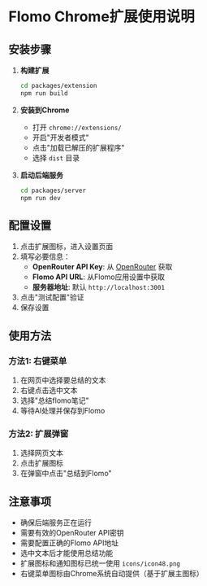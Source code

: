 # Flomo Chrome扩展使用说明

## 安装步骤

1. **构建扩展**
   ```bash
   cd packages/extension
   npm run build
   ```

2. **安装到Chrome**
   - 打开 `chrome://extensions/`
   - 开启"开发者模式"
   - 点击"加载已解压的扩展程序"
   - 选择 `dist` 目录

3. **启动后端服务**
   ```bash
   cd packages/server
   npm run dev
   ```

## 配置设置

1. 点击扩展图标，进入设置页面
2. 填写必要信息：
   - **OpenRouter API Key**: 从 [OpenRouter](https://openrouter.ai/) 获取
   - **Flomo API URL**: 从Flomo应用设置中获取
   - **服务器地址**: 默认 `http://localhost:3001`
3. 点击"测试配置"验证
4. 保存设置

## 使用方法

### 方法1: 右键菜单
1. 在网页中选择要总结的文本
2. 右键点击选中文本
3. 选择"总结flomo笔记"
4. 等待AI处理并保存到Flomo

### 方法2: 扩展弹窗
1. 选择网页文本
2. 点击扩展图标
3. 在弹窗中点击"总结到Flomo"

## 注意事项

- 确保后端服务正在运行
- 需要有效的OpenRouter API密钥
- 需要配置正确的Flomo API地址
- 选中文本后才能使用总结功能
- 扩展图标和通知图标已统一使用 `icons/icon48.png`
- 右键菜单图标由Chrome系统自动提供（基于扩展主图标） 